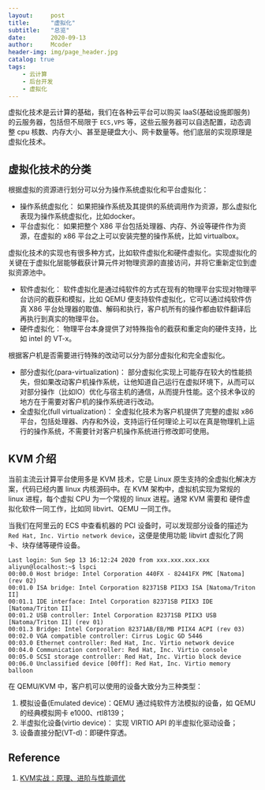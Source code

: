 ```yaml
---
layout:     post
title:      "虚拟化"
subtitle:   "总览"
date:       2020-09-13
author:     Mcoder
header-img: img/page_header.jpg
catalog: true
tags:
    - 云计算
    - 后台开发
    - 虚拟化
---
```


虚拟化技术是云计算的基础，我们在各种云平台可以购买 IaaS(基础设施即服务) 的云服务器，包括但不局限于 `ECS,VPS` 等，这些云服务器可以自选配置，动态调整 cpu 核数、内存大小、甚至是硬盘大小、网卡数量等。他们底层的实现原理是虚拟化技术。

## 虚拟化技术的分类

根据虚拟的资源进行划分可以分为操作系统虚拟化和平台虚拟化：

* 操作系统虚拟化： 如果把操作系统及其提供的系统调用作为资源，那么虚拟化表现为操作系统虚拟化，比如docker。
* 平台虚拟化： 如果把整个 X86 平台包括处理器、内存、外设等硬件作为资源，在虚拟的 x86 平台之上可以安装完整的操作系统，比如 virtualbox。

虚拟化技术的实现也有很多种方式，比如软件虚拟化和硬件虚拟化。实现虚拟化的关键在于虚拟化层能够截获计算元件对物理资源的直接访问，并将它重新定位到虚拟资源池中。

* 软件虚拟化： 软件虚拟化是通过纯软件的方式在现有的物理平台实现对物理平台访问的截获和模拟，比如 QEMU 便支持软件虚拟化，它可以通过纯软件仿真 X86 平台处理器的取值、解码和执行，客户机所有的操作都由软件翻译后再执行到真实的物理平台。
* 硬件虚拟化： 物理平台本身提供了对特殊指令的截获和重定向的硬件支持，比如 intel 的 VT-x。

根据客户机是否需要进行特殊的改动可以分为部分虚拟化和完全虚拟化。

* 部分虚拟化(para-virtualization)： 部分虚拟化实现上可能存在较大的性能损失，但如果改动客户机操作系统，让他知道自己运行在虚拟环境下，从而可以对部分操作（比如IO）优化与宿主机的通信，从而提升性能。这个技术争议的地方在于需要对客户机的操作系统进行改动。
* 全虚拟化(full virtualization)： 全虚拟化技术为客户机提供了完整的虚拟 x86 平台，包括处理器、内存和外设，支持运行任何理论上可以在真是物理机上运行的操作系统，不需要针对客户机操作系统进行修改即可使用。

## KVM 介绍

当前主流云计算平台使用多是 KVM 技术，它是 Linux 原生支持的全虚拟化解决方案，代码已经内置 linux 内核源码中。在 KVM 架构中，虚拟机实现为常规的 linux 进程，每个虚拟 CPU 为一个常规的 linux 进程。通常 KVM 需要和 硬件虚拟化软件一同工作，比如同 libvirt、QEMU 一同工作。

当我们在阿里云的 ECS 中查看机器的 PCI 设备时，可以发现部分设备的描述为`Red Hat, Inc. Virtio network device`，这便是使用功能 libvirt 虚拟化了网卡、块存储等硬件设备。

```shell
Last login: Sun Sep 13 16:12:24 2020 from xxx.xxx.xxx.xxx
aliyun@localhost:~$ lspci
00:00.0 Host bridge: Intel Corporation 440FX - 82441FX PMC [Natoma] (rev 02)
00:01.0 ISA bridge: Intel Corporation 82371SB PIIX3 ISA [Natoma/Triton II]
00:01.1 IDE interface: Intel Corporation 82371SB PIIX3 IDE [Natoma/Triton II]
00:01.2 USB controller: Intel Corporation 82371SB PIIX3 USB [Natoma/Triton II] (rev 01)
00:01.3 Bridge: Intel Corporation 82371AB/EB/MB PIIX4 ACPI (rev 03)
00:02.0 VGA compatible controller: Cirrus Logic GD 5446
00:03.0 Ethernet controller: Red Hat, Inc. Virtio network device
00:04.0 Communication controller: Red Hat, Inc. Virtio console
00:05.0 SCSI storage controller: Red Hat, Inc. Virtio block device
00:06.0 Unclassified device [00ff]: Red Hat, Inc. Virtio memory balloon
```

在 QEMU/KVM 中，客户机可以使用的设备大致分为三种类型：

1. 模拟设备(Emulated device)：QEMU 通过纯软件方法模拟的设备，如 QEMU 的经典模拟网卡 e1000、rtl8139；
2. 半虚拟化设备(virtio device)： 实现 VIRTIO API 的半虚拟化驱动设备；
3. 设备直接分配(VT-d)：即硬件穿透。

## Reference

1. [KVM实战：原理、进阶与性能调优](https://item.jd.com/12558300.html)
